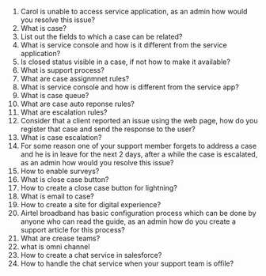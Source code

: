 1. Carol is unable to access service application, as an admin how would you resolve this issue?
2. What is case?
3. List out the fields to which a case can be related?
4. What is service console and how is it different from the service application? 
5. Is closed status visible in a case, if not how to make it available?
6. What is support process?
7. What are case assignmnet rules?
8. What is service console and how is different from the service app?
9. What is case queue?
10. What are case auto reponse rules?
11. What are escalation rules?
12. Consider that a client reported an issue using the web page, how do you register that case and send the response to the user?
13. What is case escalation?
14. For some reason one of your support member forgets to address a case and he is in leave for the next 2 days, after a while the case is escalated, as an admin how would you resolve this issue?
15. How to enable surveys?
16. What is close case button?
17. How to create a close case button for lightning?
18. What is email to case?
19. How to create a site for digital experience?
20. Airtel broadband has basic configuration process which can be done by anyone who can read the guide, as an admin how do you create a support article for this process?
21. What are crease teams?
22. what is omni channel
23. How to create a chat service in salesforce?
24. How to handle the chat service when your support team is offile?




